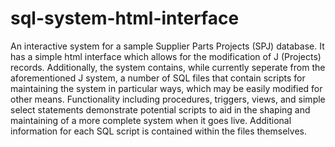 sql-system-html-interface
=========================

An interactive system for a sample Supplier Parts Projects (SPJ) database. It has a simple html interface which allows for the modification of J (Projects) records. Additionally, the system contains, while currently seperate from the aforementioned J system, a number of SQL files that contain scripts for maintaining the system in particular ways, which may be easily modified for other means. Functionality including procedures, triggers, views, and simple select statements demonstrate potential scripts to aid in the shaping and maintaining of a more complete system when it goes live. Additional information for each SQL script is contained within the files themselves.
